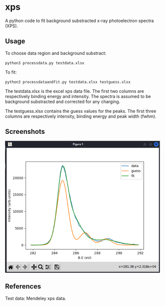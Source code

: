 # xps
A python code to fit background substracted x-ray photoelectron spectra (XPS).

## Usage
To choose data region and background substract:

`python3 processdata.py testdata.xlsx`

To fit:

`python3 processdataandfit.py testdata.xlsx testguess.xlsx`

The testdata.xlsx is the excel xps data file.  The first two columns are respectively binding energy and intensity.  The spectra is assumed to be background substracted and corrected for any charging.

The testguess.xlsx contains the guess values for the peaks.  The first three columns are respectively intensity, binding energy and peak width (fwhm).

## Screenshots
![alt text](https://github.com/jithesh82/xps/blob/main/fitexample.png)

## References
Test data:  Mendeley xps data.  
